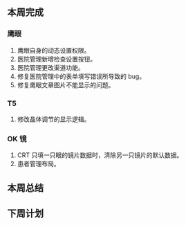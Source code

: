 ## 本周完成

### 鹰眼

1. 鹰眼自身的动态设置权限。
2. 医院管理新增检查设置按钮。
3. 医院管理更改渠道功能。
4. 修复医院管理中的表单填写错误所导致的 bug。
5. 修复鹰眼文章图片不能显示的问题。

### T5

1. 修改晶体调节的显示逻辑。

### OK 镜

1. CRT 只填一只眼的镜片数据时，清除另一只镜片的默认数据。
2. 患者管理布局。

## 本周总结

## 下周计划